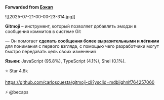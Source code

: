 **Forwarded from [Бэкап](https://t.me/becaps/1388)**

![[2025-07-21-00-00-23-314.jpg]]

**Gitmoji** – инструмент, который позволяет добавлять эмодзи в сообщения коммитов в системе Git

— Он помогает **сделать сообщения более выразительными и лёгкими** для понимания с первого взгляда, с помощью чего разработчики могут быстро передавать цель своих изменений

**Языки**: JavaScript (95.8%), TypeScript (4.1%), Shel (0.1%). 

⭐️ Star 4.8k

https://github.com/carloscuesta/gitmoji-cli?ysclid=mdbiighnlf764257060

⚡️ @becaps